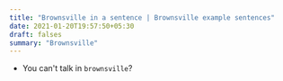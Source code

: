 ```yaml
---
title: "Brownsville in a sentence | Brownsville example sentences"
date: 2021-01-20T19:57:50+05:30
draft: falses
summary: "Brownsville"
---
```

- You can't talk in `brownsville`?
                 
